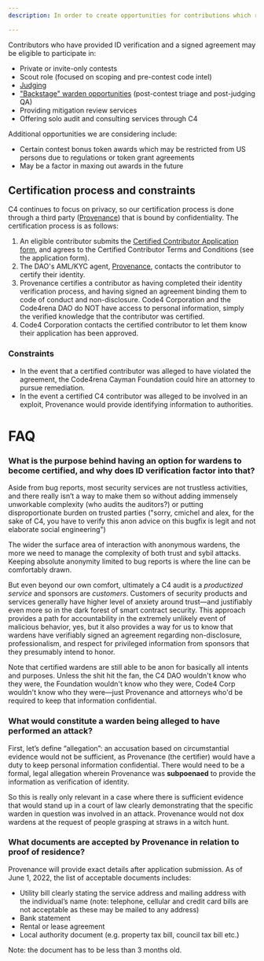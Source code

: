 ```yaml
---
description: In order to create opportunities for contributions which rely on establishment of trust, Code4rena allows community members to opt into certifying their identity and entering into a simple agreement.

---
```


Contributors who have provided ID verification and a signed agreement may be eligible to participate in:

- Private or invite-only contests
- Scout role (focused on scoping and pre-contest code intel)
- [Judging](/roles/judges/README.md)
- ["Backstage" warden opportunities](backstage-wardens.md) (post-contest triage and post-judging QA)
- Providing mitigation review services
- Offering solo audit and consulting services through C4

Additional opportunities we are considering include: 
- Certain contest bonus token awards which may be restricted from US persons due to regulations or token grant agreements
- May be a factor in maxing out awards in the future

## **Certification process and constraints**

C4 continues to focus on privacy, so our certification process is done through a third party ([Provenance](https://provenance.company/)) that is bound by confidentiality. The certification process is as follows:

1. An eligible contributor submits the [Certified Contributor Application form](https://code4rena.com/certified-contributor-application/), and agrees to the Certified Contributor Terms and Conditions (see the application form).
1. The DAO's AML/KYC agent, [Provenance](https://provenance.company/), contacts the contributor to certify their identity.
1. Provenance certifies a contributor as having completed their identity verification process, and having signed an agreement binding them to code of conduct and non-disclosure. Code4 Corporation and the Code4rena DAO do NOT have access to personal information, simply the verified knowledge that the contributor was certified.
1. Code4 Corporation contacts the certified contributor to let them know their application has been approved.

### Constraints

- In the event that a certified contributor was alleged to have violated the agreement, the Code4rena Cayman Foundation could hire an attorney to pursue remediation.
- In the event a certified C4 contributor was alleged to be involved in an exploit, Provenance would provide identifying information to authorities.

# FAQ

### What is the purpose behind having an option for wardens to become certified, and why does ID verification factor into that?

Aside from bug reports, most security services are not trustless activities, and there really isn’t a way to make them so without adding immensely unworkable complexity (who audits the auditors?) or putting disproportionate burden on trusted parties ("sorry, cmichel and alex, for the sake of C4, you have to verify this anon advice on this bugfix is legit and not elaborate social engineering")

The wider the surface area of interaction with anonymous wardens, the more we need to manage the complexity of both trust and sybil attacks. Keeping absolute anonymity limited to bug reports is where the line can be comfortably drawn.

But even beyond our own comfort, ultimately a C4 audit is a *productized service* and sponsors are *customers*. Customers of security products and services generally have higher level of anxiety around trust—and justifiably even more so in the dark forest of smart contract security. This approach provides a path for accountability in the extremely unlikely event of malicious behavior, yes, but it also provides a way for us to know that wardens have verifiably signed an agreement regarding non-disclosure, professionalism, and respect for privileged information from sponsors that they presumably intend to honor.

Note that certified wardens are still able to be anon for basically all intents and purposes. Unless the shit hit the fan, the C4 DAO wouldn't know who they were, the Foundation wouldn't know who they were, Code4 Corp wouldn't know who they were—just Provenance and attorneys who'd be required to keep that information confidential.

### What would constitute a warden being alleged to have performed an attack?

First, let’s define “allegation”: an accusation based on circumstantial evidence would not be sufficient, as Provenance (the certifier) would have a duty to keep personal information confidential. There would need to be a formal, legal allegation wherein Provenance was **subpoenaed** to provide the information as verification of identity.

So this is really only relevant in a case where there is sufficient evidence that would stand up in a court of law clearly demonstrating that the specific warden in question was involved in an attack. Provenance would not dox wardens at the request of people grasping at straws in a witch hunt.

### What documents are accepted by Provenance in relation to proof of residence?

Provenance will provide exact details after application submission. As of June 1, 2022, the list of acceptable documents includes: 
- Utility bill clearly stating the service address and mailing address with the individual’s name (note: telephone, cellular and credit card bills are not acceptable as these may be mailed to any address)
- Bank statement
- Rental or lease agreement
- Local authority document (e.g. property tax bill, council tax bill etc.)

Note: the document has to be less than 3 months old.

